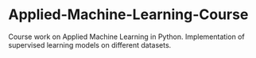 # Applied-Machine-Learning-Course
Course work on Applied Machine Learning in Python.
Implementation of supervised learning models on different datasets.
